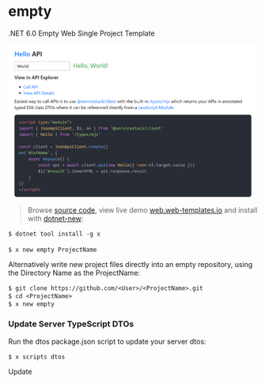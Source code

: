 # empty

.NET 6.0 Empty Web Single Project Template

[![](https://raw.githubusercontent.com/ServiceStack/Assets/master/csharp-templates/web.png)](http://web.web-templates.io/)

> Browse [source code](https://github.com/NetCoreTemplates/empty), view live demo [web.web-templates.io](http://web.web-templates.io) and install with [dotnet-new](https://docs.servicestack.net/dotnet-new):

    $ dotnet tool install -g x

    $ x new empty ProjectName

Alternatively write new project files directly into an empty repository, using the Directory Name as the ProjectName:

    $ git clone https://github.com/<User>/<ProjectName>.git
    $ cd <ProjectName>
    $ x new empty

### Update Server TypeScript DTOs

Run the dtos package.json script to update your server dtos:

    $ x scripts dtos
Update